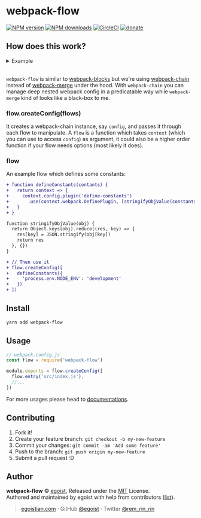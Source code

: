 # webpack-flow

[![NPM version](https://img.shields.io/npm/v/webpack-flow.svg?style=flat)](https://npmjs.com/package/webpack-flow) [![NPM downloads](https://img.shields.io/npm/dm/webpack-flow.svg?style=flat)](https://npmjs.com/package/webpack-flow) [![CircleCI](https://circleci.com/gh/egoist/webpack-flow/tree/master.svg?style=shield&circle-token=e1a1a54deeacf368cc9af44162ef71bc1a255443)](https://circleci.com/gh/egoist/webpack-flow/tree/master) 
 [![donate](https://img.shields.io/badge/$-donate-ff69b4.svg?maxAge=2592000&style=flat)](https://github.com/egoist/donate)

## How does this work?

<details><summary>Example</summary><br>

```js
// Create Webpack Config in a composable way:
flow.createConfig([
  flow.entry('./src/index.js'),
  flow.babel(),
  flow.postcss(),
  flow.sass(),
  flow.env('production', [
    flow.output('./dist/[name].[chunkhash].js', {
      publicPath: '/my/cdn/'
    })
  ]),
  flow.env('development', [
    flow.output('dist/[name].js')
  ])
])
```
</details><br>

`webpack-flow` is similar to [webpack-blocks](https://github.com/andywer/webpack-blocks) but we're using [webpack-chain](https://github.com/mozilla-rpweb/webpack-chain) instead of [webpack-merge](https://github.com/survivejs/webpack-merge) under the hood. With `webpack-chain` you can manage deep nested webpack config in a predicatable way while `webpack-merge` kind of looks like a black-box to me.

### flow.createConfig(flows)

It creates a webpack-chain instance, say `config`, and passes it through each flow to manipulate. A `flow` is a function which takes `context` (which you can use to access `config`) as argument, it could also be a higher order function if your flow needs options (most likely it does).

### flow

An example flow which defines some constants:

```diff
+ function defineConstants(contants) {
+   return context => {
+     context.config.plugin('define-constants')
+       .use(context.webpack.DefinePlugin, [stringifyObjValue(constants)])
+   }
+ }

function stringifyObjValue(obj) {
  return Object.keys(obj).reduce((res, key) => {
    res[key] = JSON.stringify(obj[key])
    return res
  }, {})
}

+ // Then use it
+ flow.createConfig([
+   defineConstants({
+     'process.env.NODE_ENV': 'development'
+   })
+ ])
```

## Install

```bash
yarn add webpack-flow
```

## Usage

```js
// webpack.config.js
const flow = require('webpack-flow')

module.exports = flow.createConfig([
  flow.entry('src/index.js'),
  //...
])
```

For more usages please head to [documentations](./docs).

## Contributing

1. Fork it!
2. Create your feature branch: `git checkout -b my-new-feature`
3. Commit your changes: `git commit -am 'Add some feature'`
4. Push to the branch: `git push origin my-new-feature`
5. Submit a pull request :D


## Author

**webpack-flow** © [egoist](https://github.com/egoist), Released under the [MIT](./LICENSE) License.<br>
Authored and maintained by egoist with help from contributors ([list](https://github.com/egoist/webpack-flow/contributors)).

> [egoistian.com](https://egoistian.com) · GitHub [@egoist](https://github.com/egoist) · Twitter [@rem_rin_rin](https://twitter.com/rem_rin_rin)

